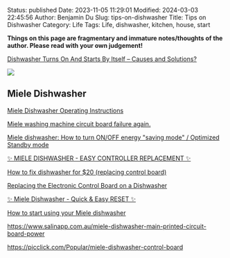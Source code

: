 Status: published
Date: 2023-11-05 11:29:01
Modified: 2024-03-03 22:45:56
Author: Benjamin Du
Slug: tips-on-dishwasher
Title: Tips on Dishwasher
Category: Life
Tags: Life, dishwasher, kitchen, house, start

**Things on this page are fragmentary and immature notes/thoughts of the author. Please read with your own judgement!**

[Dishwasher Turns On And Starts By Itself – Causes and Solutions?](https://removeandreplace.com/2017/03/31/dishwasher-turns-on-and-starts-by-itself-causes-and-solutions/)

![](https://private-user-images.githubusercontent.com/824507/309505902-177fb280-216b-4496-9f1d-bf164f37215a.png?jwt=eyJhbGciOiJIUzI1NiIsInR5cCI6IkpXVCJ9.eyJpc3MiOiJnaXRodWIuY29tIiwiYXVkIjoicmF3LmdpdGh1YnVzZXJjb250ZW50LmNvbSIsImtleSI6ImtleTUiLCJleHAiOjE3MDk0MjAwNTMsIm5iZiI6MTcwOTQxOTc1MywicGF0aCI6Ii84MjQ1MDcvMzA5NTA1OTAyLTE3N2ZiMjgwLTIxNmItNDQ5Ni05ZjFkLWJmMTY0ZjM3MjE1YS5wbmc_WC1BbXotQWxnb3JpdGhtPUFXUzQtSE1BQy1TSEEyNTYmWC1BbXotQ3JlZGVudGlhbD1BS0lBVkNPRFlMU0E1M1BRSzRaQSUyRjIwMjQwMzAyJTJGdXMtZWFzdC0xJTJGczMlMkZhd3M0X3JlcXVlc3QmWC1BbXotRGF0ZT0yMDI0MDMwMlQyMjQ5MTNaJlgtQW16LUV4cGlyZXM9MzAwJlgtQW16LVNpZ25hdHVyZT04NTQ3NDk5MDgyYzQxYTkxZjc5MTA2Nzg5NjhhOWVjYjZiNGIyZTk2Y2Y2OWY5MjM1MWI3ZTJkZDRkOGQ5N2MyJlgtQW16LVNpZ25lZEhlYWRlcnM9aG9zdCZhY3Rvcl9pZD0wJmtleV9pZD0wJnJlcG9faWQ9MCJ9.0UYl6U3NGHAHOsNV3Rr5l8dJhWmfXlAOs9drVCELWLA)

## Miele Dishwasher

[Miele Dishwasher Operating Instructions](https://us.mieleusa.com/MieleMedia/docs/products/OpIn/manuals_pdf/Dishwashers/English_manuals/Operating_Instructions/G6910us.pdf)

[Miele washing machine circuit board failure again.](https://www.youtube.com/watch?v=BnHCYSE45dg)

[Miele dishwasher: How to turn ON/OFF energy "saving mode" / Optimized Standby mode](https://www.youtube.com/watch?v=QL5qVtbKZYI)

[✨ MIELE DISHWASHER - EASY CONTROLLER REPLACEMENT ✨](https://www.youtube.com/watch?v=E3Ai6V5LKn4)

[How to fix dishwasher for $20 (replacing control board)](https://www.youtube.com/watch?v=VXP4OZ_3YI0)

[Replacing the Electronic Control Board on a Dishwasher](https://www.youtube.com/watch?v=Oe5v-IA5Cyo)

[✨ Miele Dishwasher - Quick & Easy RESET ✨](https://www.youtube.com/watch?v=S7iVIBp-zn0)

[How to start using your Miele dishwasher](https://www.youtube.com/watch?v=Tg62zuScRDU)

https://www.salinapp.com.au/miele-dishwasher-main-printed-circuit-board-power

https://picclick.com/Popular/miele-dishwasher-control-board

